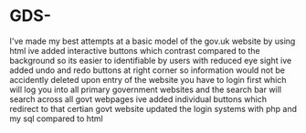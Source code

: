 # GDS-
I've made my best attempts at a basic model of the gov.uk website by using html
ive added interactive buttons which contrast compared to the background so its easier to identifiable by users with reduced eye sight 
ive added undo and redo buttons at right corner so information would not be accidently deleted 
upon entry of the website you have to login first which will log you into all  primary government websites and the search bar will search across all govt webpages
ive added individual buttons which redirect to that certian govt website 
updated the login systems with php and my sql compared to html
